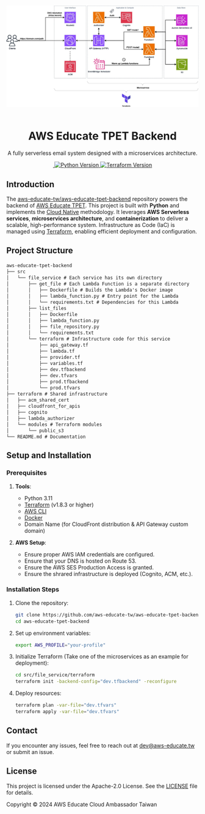 
<div align="center">
  <img src="./imgs/TPET-v2.jpg" alt="cover">
</div>

<br>

<h1 align="center">AWS Educate TPET Backend</h1>

<p align="center">
  A fully serverless email system designed with a microservices architecture.
</p>

<p align="center">
  <a aria-label="License" href="https://github.com/aws-educate-tw/aws-educate-tpet-backend/blob/main/LICENSE">
    <img alt="" src="https://img.shields.io/github/license/aws-educate-tw/aws-educate-tpet-backend">
  </a>
  <a aria-label="Python version" href="https://www.python.org/downloads/release/python-3110/">
    <img alt="Python Version" src="https://img.shields.io/badge/python-3.11-blue.svg">
  </a>
  <a aria-label="Terraform version" href="https://github.com/hashicorp/terraform/releases/tag/v1.8.3">
    <img alt="Terraform Version" src="https://img.shields.io/badge/terraform-1.8.3-7B42BC">
  </a>
</p>

## Introduction

The [aws-educate-tw/aws-educate-tpet-backend](https://github.com/aws-educate-tw/aws-educate-tpet-backend) repository powers the backend of [AWS Educate TPET](https://tpet.aws-educate.tw/). This project is built with **Python** and implements the [Cloud Native](https://aws.amazon.com/tw/what-is/cloud-native/) methodology. It leverages **AWS Serverless services**, **microservices architecture**, and **containerization** to deliver a scalable, high-performance system. Infrastructure as Code (IaC) is managed using [Terraform](https://www.terraform.io/), enabling efficient deployment and configuration.

## Project Structure

```plaintext
aws-educate-tpet-backend
├── src
│   └── file_service # Each service has its own directory
│       ├── get_file # Each Lambda Function is a separate directory
│       │   ├── Dockerfile # Builds the Lambda's Docker image
│       │   ├── lambda_function.py # Entry point for the Lambda
│       │   └── requirements.txt # Dependencies for this Lambda
│       ├── list_files
│       │   ├── Dockerfile
│       │   ├── lambda_function.py
│       │   ├── file_repository.py
│       │   └── requirements.txt
│       └── terraform # Infrastructure code for this service
│           ├── api_gateway.tf
│           ├── lambda.tf
│           ├── provider.tf
│           ├── variables.tf
│           ├── dev.tfbackend
│           ├── dev.tfvars
│           ├── prod.tfbackend
│           └── prod.tfvars
├── terraform # Shared infrastructure
│   ├── acm_shared_cert
│   ├── cloudfront_for_apis
│   ├── cognito
│   ├── lambda_authorizer
│   └── modules # Terraform modules
│       └── public_s3
└── README.md # Documentation
```

## Setup and Installation

### Prerequisites

1. **Tools**:
   - Python 3.11
   - [Terraform](https://developer.hashicorp.com/terraform/downloads) (v1.8.3 or higher)
   - [AWS CLI](https://docs.aws.amazon.com/cli/latest/userguide/install-cliv2.html)
   - [Docker](https://www.docker.com/products/docker-desktop)
   - Domain Name (for CloudFront distribution & API Gateway custom domain)

2. **AWS Setup**:
   - Ensure proper AWS IAM credentials are configured.
   - Ensure that your DNS is hosted on Route 53.
   - Ensure the AWS SES Production Access is granted.
   - Ensure the shrared infrastructure is deployed (Cognito, ACM, etc.).

### Installation Steps

1. Clone the repository:

   ```bash
   git clone https://github.com/aws-educate-tw/aws-educate-tpet-backend.git
   cd aws-educate-tpet-backend
   ```

2. Set up environment variables:

   ```bash
   export AWS_PROFILE="your-profile"
   ```

3. Initialize Terraform (Take one of the microservices as an example for deployment):

   ```bash
   cd src/file_service/terraform
   terraform init -backend-config="dev.tfbackend" -reconfigure
   ```

4. Deploy resources:

   ```bash
   terraform plan -var-file="dev.tfvars"
   terraform apply -var-file="dev.tfvars"
   ```

## Contact

If you encounter any issues, feel free to reach out at <dev@aws-educate.tw> or submit an issue.

## License

This project is licensed under the Apache-2.0 License. See the [LICENSE](LICENSE) file for details.

Copyright © 2024 AWS Educate Cloud Ambassador Taiwan
